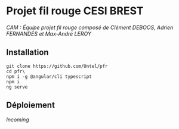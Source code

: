 # Projet fil rouge CESI BREST

*CAM : Équipe projet fil rouge composé de Clément DEBOOS, Adrien FERNANDES et Max-André LEROY*

## Installation

    git clone https://github.com/Untel/pfr
    cd pfr\
    npm i -g @angular/cli typescript
    npm i
    ng serve
 
## Déploiement

*Incoming*